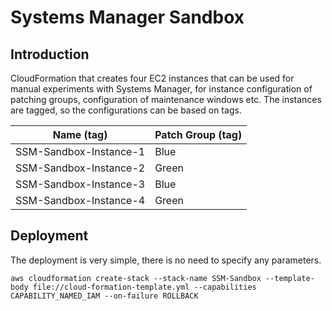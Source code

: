 # Systems Manager Sandbox

## Introduction
CloudFormation that creates four EC2 instances that can be used for manual experiments with Systems Manager, for instance configuration of patching groups, configuration of maintenance windows etc. The instances are tagged, so the configurations can be based on tags.

| Name (tag)             | Patch Group (tag)  |
| ---------------------- | ------------------ |
| SSM-Sandbox-Instance-1 | Blue               |
| SSM-Sandbox-Instance-2 | Green              |
| SSM-Sandbox-Instance-3 | Blue               |
| SSM-Sandbox-Instance-4 | Green              |

## Deployment
The deployment is very simple, there is no need to specify any parameters.
```
aws cloudformation create-stack --stack-name SSM-Sandbox --template-body file://cloud-formation-template.yml --capabilities CAPABILITY_NAMED_IAM --on-failure ROLLBACK
```
